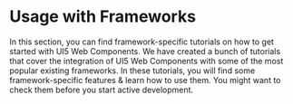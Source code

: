 # Usage with Frameworks

In this section, you can find framework-specific tutorials on how to get started with UI5 Web Components. 
We have created a bunch of tutorials that cover the integration of UI5 Web Components with some of the most popular existing frameworks. 
In these tutorials, you will find some framework-specific features & learn how to use them. 
You might want to check them before you start active development.
